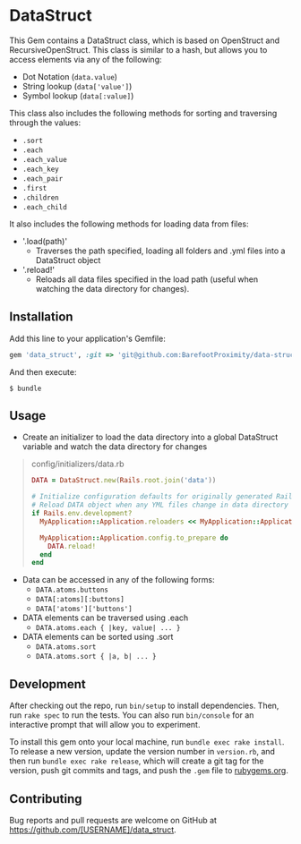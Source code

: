 # DataStruct

This Gem contains a DataStruct class, which is based on OpenStruct and RecursiveOpenStruct.
This class is similar to a hash, but allows you to access elements via any of the following:
  - Dot Notation (`data.value`)
  - String lookup (`data['value']`)
  - Symbol lookup (`data[:value]`)

This class also includes the following methods for sorting and traversing through the values:
  - `.sort`
  - `.each`
  - `.each_value`
  - `.each_key`
  - `.each_pair`
  - `.first`
  - `.children`
  - `.each_child`

It also includes the following methods for loading data from files:
  - '.load(path)'
    - Traverses the path specified, loading all folders and .yml files into a DataStruct object
  - '.reload!'
    - Reloads all data files specified in the load path (useful when watching the data directory for changes).

## Installation

Add this line to your application's Gemfile:

```ruby
gem 'data_struct', :git => 'git@github.com:BarefootProximity/data-struct.git'

```

And then execute:

    $ bundle

## Usage

  - Create an initializer to load the data directory into a global DataStruct variable and watch the data directory for changes
  > config/initializers/data.rb
  >```ruby
  > DATA = DataStruct.new(Rails.root.join('data'))
  >
  > # Initialize configuration defaults for originally generated Rails >version.
  > # Reload DATA object when any YML files change in data directory
  > if Rails.env.development?
  >   MyApplication::Application.reloaders << MyApplication::Application.config.file_watcher.new([], { Rails.root.join('data') => ['.yml'] }){}
  >
  >   MyApplication::Application.config.to_prepare do
  >     DATA.reload!
  >   end
  > end
  >```

- Data can be accessed in any of the following forms:
  - `DATA.atoms.buttons`
  - `DATA[:atoms][:buttons]`
  - `DATA['atoms']['buttons']`
- DATA elements can be traversed using .each
  - `DATA.atoms.each { |key, value| ... }`
- DATA elements can be sorted using .sort
  - `DATA.atoms.sort`
  - `DATA.atoms.sort { |a, b| ... }`

## Development

After checking out the repo, run `bin/setup` to install dependencies. Then, run `rake spec` to run the tests. You can also run `bin/console` for an interactive prompt that will allow you to experiment.

To install this gem onto your local machine, run `bundle exec rake install`. To release a new version, update the version number in `version.rb`, and then run `bundle exec rake release`, which will create a git tag for the version, push git commits and tags, and push the `.gem` file to [rubygems.org](https://rubygems.org).

## Contributing

Bug reports and pull requests are welcome on GitHub at https://github.com/[USERNAME]/data_struct.
